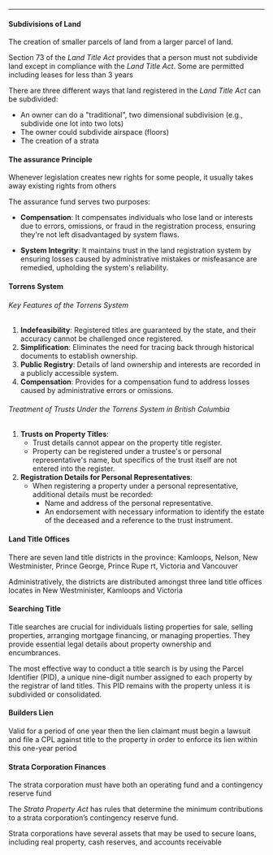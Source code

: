 ***
#### Subdivisions of Land
The creation of smaller parcels of land from a larger parcel of land.

Section 73 of the *Land Title Act* provides that a person must not subdivide land except in compliance with the *Land Title Act*.
Some are permitted including leases for less than 3 years

There are three different ways that land registered in the *Land Title Act* can be subdivided:
* An owner can do a "traditional", two dimensional subdivision (e.g., subdivide one lot into two lots)
* The owner could subdivide airspace (floors)
* The creation of a strata

#### The assurance Principle
Whenever legislation creates new rights for some people, it usually takes away existing rights from others

The assurance fund serves two purposes:
* **Compensation**: It compensates individuals who lose land or interests due to errors, omissions, or fraud in the registration process, ensuring they're not left disadvantaged by system flaws.
- **System Integrity**: It maintains trust in the land registration system by ensuring losses caused by administrative mistakes or misfeasance are remedied, upholding the system's reliability.

#### Torrens System
###### Key Features of the Torrens System
1. **Indefeasibility**: Registered titles are guaranteed by the state, and their accuracy cannot be challenged once registered.
2. **Simplification**: Eliminates the need for tracing back through historical documents to establish ownership.
3. **Public Registry**: Details of land ownership and interests are recorded in a publicly accessible system.
4. **Compensation**: Provides for a compensation fund to address losses caused by administrative errors or omissions.

###### Treatment of Trusts Under the Torrens System in British Columbia
1. **Trusts on Property Titles**:
    - Trust details cannot appear on the property title register.
    - Property can be registered under a trustee's or personal representative's name, but specifics of the trust itself are not entered into the register.
2. **Registration Details for Personal Representatives**:
    - When registering a property under a personal representative, additional details must be recorded:
        - Name and address of the personal representative.
        - An endorsement with necessary information to identify the estate of the deceased and a reference to the trust instrument.
#### Land Title Offices
There are seven land title districts in the province: Kamloops, Nelson, New Westminister, Prince George, Prince Rupe rt, Victoria and Vancouver

Administratively, the districts are distributed amongst three land title offices locates in New Westminister, Kamloops and Victoria

#### Searching Title
Title searches are crucial for individuals listing properties for sale, selling properties, arranging mortgage financing, or managing properties. They provide essential legal details about property ownership and encumbrances.

The most effective way to conduct a title search is by using the Parcel Identifier (PID), a unique nine-digit number assigned to each property by the registrar of land titles. This PID remains with the property unless it is subdivided or consolidated. 

#### Builders Lien
Valid for a period of one year then the lien claimant must begin a lawsuit and file a CPL against title to the property in order to enforce its lien within this one-year period

#### Strata Corporation Finances
The strata corporation must have both an operating fund and a contingency reserve fund

The _Strata Property Act_ has rules that determine the minimum contributions to a strata corporation’s contingency reserve fund.

Strata corporations have several assets that may be used to secure loans, including real property, cash reserves, and accounts receivable